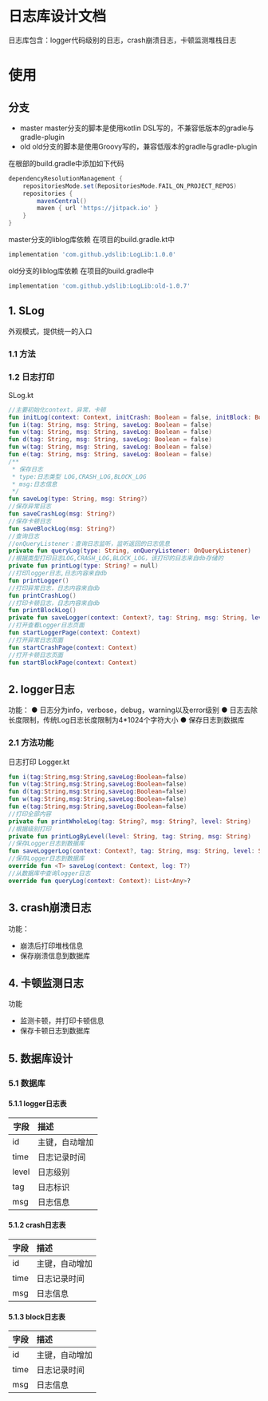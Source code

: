 # 日志库设计文档
日志库包含：logger代码级别的日志，crash崩溃日志，卡顿监测堆栈日志

# 使用
## 分支
- master
  master分支的脚本是使用kotlin DSL写的，不兼容低版本的gradle与gradle-plugin
- old
  old分支的脚本是使用Groovy写的，兼容低版本的gradle与gradle-plugin

在根部的build.gradle中添加如下代码
```groovy
dependencyResolutionManagement {
	repositoriesMode.set(RepositoriesMode.FAIL_ON_PROJECT_REPOS)
	repositories {
		mavenCentral()
		maven { url 'https://jitpack.io' }
	}
}
```

master分支的liblog库依赖
在项目的build.gradle.kt中
```groovy
implementation 'com.github.ydslib:LogLib:1.0.0'
```

old分支的liblog库依赖
在项目的build.gradle中
```groovy
implementation 'com.github.ydslib:LogLib:old-1.0.7'
```


## 1. SLog
外观模式，提供统一的入口
### 1.1 方法
### 1.2 日志打印
SLog.kt
```kotlin
//主要初始化context，异常，卡顿
fun initLog(context: Context, initCrash: Boolean = false, initBlock: Boolean = false)
fun i(tag: String, msg: String, saveLog: Boolean = false)
fun v(tag: String, msg: String, saveLog: Boolean = false)
fun d(tag: String, msg: String, saveLog: Boolean = false)
fun w(tag: String, msg: String, saveLog: Boolean = false)
fun e(tag: String, msg: String, saveLog: Boolean = false)
/**
 * 保存日志
 * type:日志类型 LOG,CRASH_LOG,BLOCK_LOG
 * msg:日志信息
 */
fun saveLog(type: String, msg: String?)
//保存异常日志
fun saveCrashLog(msg: String?)
//保存卡顿日志
fun saveBlockLog(msg: String?)
//查询日志
//onQueryListener：查询日志监听，监听返回的日志信息
private fun queryLog(type: String, onQueryListener: OnQueryListener)
//根据类型打印日志LOG,CRASH_LOG,BLOCK_LOG，该打印的日志来自db存储的
private fun printLog(type: String? = null)
//打印logger日志,日志内容来自db
fun printLogger()
//打印异常日志，日志内容来自db
fun printCrashLog()
//打印卡顿日志，日志内容来自db
fun printBlockLog()
private fun saveLogger(context: Context?, tag: String, msg: String, level: String)
//打开查看Logger日志页面
fun startLoggerPage(context: Context)
//打开异常日志页面
fun startCrashPage(context: Context)
//打开卡顿日志页面
fun startBlockPage(context: Context)
```

## 2. logger日志
功能：
● 日志分为info，verbose，debug，warning以及error级别
● 日志去除长度限制，传统Log日志长度限制为4*1024个字符大小
● 保存日志到数据库
### 2.1 方法功能
日志打印
Logger.kt
```kotlin
fun i(tag:String,msg:String,saveLog:Boolean=false)
fun v(tag:String,msg:String,saveLog:Boolean=false)
fun d(tag:String,msg:String,saveLog:Boolean=false)
fun w(tag:String,msg:String,saveLog:Boolean=false)
fun e(tag:String,msg:String,saveLog:Boolean=false)
//打印全部内容
private fun printWholeLog(tag: String?, msg: String?, level: String)
//根据级别打印
private fun printLogByLevel(level: String, tag: String, msg: String)
//保存Logger日志到数据库
fun saveLoggerLog(context: Context?, tag: String, msg: String, level: String)
//保存Logger日志到数据库
override fun <T> saveLog(context: Context, log: T?)
//从数据库中查询logger日志
override fun queryLog(context: Context): List<Any>?
```

## 3. crash崩溃日志
功能：
- 崩溃后打印堆栈信息
- 保存崩溃信息到数据库
## 4. 卡顿监测日志
功能
- 监测卡顿，并打印卡顿信息
- 保存卡顿日志到数据库

## 5. 数据库设计
### 5.1 数据库
#### 5.1.1 logger日志表
|字段	|描述|
|----|:----|
|id	|主键，自动增加|
|time	|日志记录时间|
|level	|日志级别|
|tag	|日志标识|
|msg	|日志信息|
#### 5.1.2 crash日志表
|字段	|描述|
|----|:----|
|id	|主键，自动增加|
|time	|日志记录时间|
|msg	|日志信息|
#### 5.1.3 block日志表
|字段	|描述|
|----|:----|
|id	|主键，自动增加|
|time	|日志记录时间|
|msg	|日志信息|

